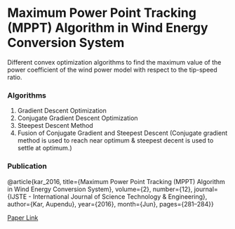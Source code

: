 # Maximum Power Point Tracking (MPPT) Algorithm in Wind Energy Conversion System

Different convex optimization algorithms to find the maximum value of the power coefficient of the wind power model
with respect to the tip-speed ratio.

### Algorithms
1. Gradient Descent Optimization
2. Conjugate Gradient Descent Optimization
3. Steepest Descent Method
4. Fusion of Conjugate Gradient and Steepest Descent (Conjugate gradient method is used to reach near optimum & steepest decent is used to settle at optimum.)

### Publication

@article{kar_2016, title={Maximum Power Point Tracking (MPPT) Algorithm in Wind Energy Conversion System}, volume={2}, number={12}, journal={IJSTE - International Journal of Science Technology & Engineering}, author={Kar, Aupendu}, year={2016}, month={Jun}, pages={281–284}}

[Paper Link](https://ijste.org/Article.php?manuscript=IJSTEV2I12142)
